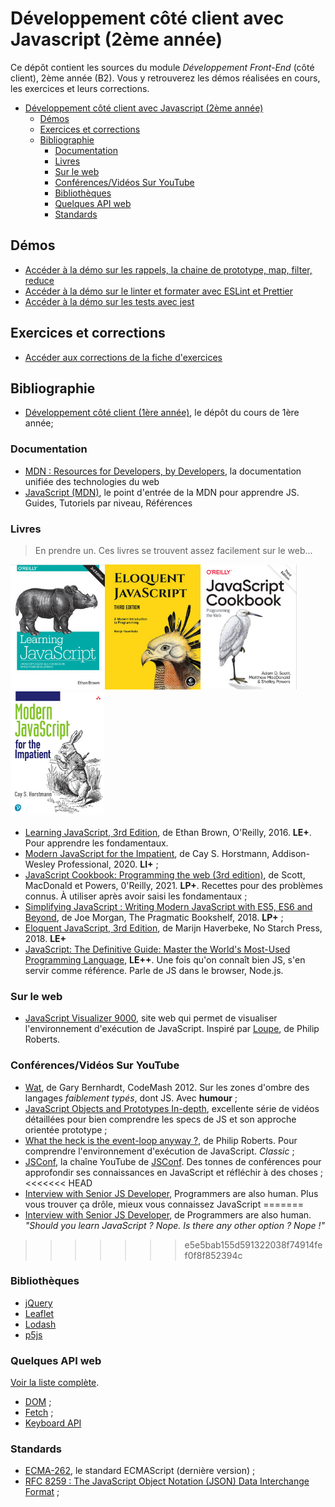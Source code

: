 # Développement côté client avec Javascript (2ème année)

Ce dépôt contient les sources du module *Développement Front-End* (côté client), 2ème année (B2). Vous y retrouverez les démos réalisées en cours, les exercices et leurs corrections.


- [Développement côté client avec Javascript (2ème année)](#développement-côté-client-avec-javascript-2ème-année)
  - [Démos](#démos)
  - [Exercices et corrections](#exercices-et-corrections)
  - [Bibliographie](#bibliographie)
    - [Documentation](#documentation)
    - [Livres](#livres)
    - [Sur le web](#sur-le-web)
    - [Conférences/Vidéos Sur YouTube](#conférencesvidéos-sur-youtube)
    - [Bibliothèques](#bibliothèques)
    - [Quelques API web](#quelques-api-web)
    - [Standards](#standards)


## Démos

- [Accéder à la démo sur les rappels, la chaine de prototype, map, filter, reduce](./demos/environement-dev/)
- [Accéder à la démo sur le linter et formater avec ESLint et Prettier](./demos/linter-formatter/)
- [Accéder à la démo sur les tests avec jest](./demos/testing/)

## Exercices et corrections

- [Accéder aux corrections de la fiche d'exercices](./corrections/)

## Bibliographie

- [Développement côté client (1ère année)](https://github.com/paul-schuhm/developpement-cote-client-js), le dépôt du cours de 1ère année;

### Documentation

- [MDN : Resources for Developers, by Developers](https://developer.mozilla.org/fr/), la documentation unifiée des technologies du web
- [JavaScript (MDN)](https://developer.mozilla.org/fr/docs/Web/JavaScript), le point d'entrée de la MDN pour apprendre JS. Guides, Tutoriels par niveau, Références

### Livres

> En prendre un. Ces livres se trouvent assez facilement sur le web...

<img src="./assets/learning-js.png" height=200><img src="./assets/eloquent-js.png" height=200><img src="./assets/js-cookbook.png" height=200><img src="./assets/modern-js-for-the-impatient.png" height=200>

- [Learning JavaScript, 3rd Edition](https://www.oreilly.com/library/view/learning-javascript-3rd/9781491914892/), de Ethan Brown, O'Reilly, 2016. **LE+**. Pour apprendre les fondamentaux.
- [Modern JavaScript for the Impatient](https://www.oreilly.com/library/view/modern-javascript-for/9780136502166/), de Cay S. Horstmann, Addison-Wesley Professional, 2020. **LI+** ;
- [JavaScript Cookbook: Programming the web (3rd edition)](https://www.oreilly.com/library/view/javascript-cookbook-3rd/9781492055747/), de Scott, MacDonald et Powers, 0'Reilly, 2021. **LP+**. Recettes pour des problèmes connus. À utiliser après avoir saisi les fondamentaux ;
- [Simplifying JavaScript : Writing Modern JavaScript with ES5, ES6 and Beyond](https://pragprog.com/titles/es6tips/simplifying-javascript/), de Joe Morgan, The Pragmatic Bookshelf, 2018. **LP+** ;
- [Eloquent JavaScript, 3rd Edition](https://www.oreilly.com/library/view/eloquent-javascript-3rd/9781492071198/), de Marijn Haverbeke, No Starch Press, 2018. **LE+**
- [JavaScript: The Definitive Guide: Master the World's Most-Used Programming Language](), **LE++**. Une fois qu'on connaît bien JS, s'en servir comme référence. Parle de JS dans le browser, Node.js.

### Sur le web

- [JavaScript Visualizer 9000](https://www.jsv9000.app/), site web qui permet de visualiser l'environnement d'exécution de JavaScript. Inspiré par [Loupe](http://latentflip.com/loupe/), de Philip Roberts. 

### Conférences/Vidéos Sur YouTube


- [Wat](https://www.destroyallsoftware.com/talks/wat), de Gary Bernhardt, CodeMash 2012. Sur les zones d'ombre des langages *faiblement typés*, dont JS. Avec **humour** ; 
- [JavaScript Objects and Prototypes In-depth](https://youtube.com/playlist?list=PLqq-6Pq4lTTaflXUL0v3TSm86nodn0c_u), excellente série de vidéos détaillées pour bien comprendre les specs de JS et son approche orientée prototype ;
- [What the heck is the event-loop anyway ?](https://www.youtube.com/watch?v=8aGhZQkoFbQ), de Philip Roberts. Pour comprendre l'environnement d'exécution de JavaScript. *Classic* ;
- [JSConf](https://www.youtube.com/@jsconf_), la chaîne YouTube de [JSConf](https://jsconf.com/). Des tonnes de conférences pour approfondir ses connaissances en JavaScript et réfléchir à des choses ;
<<<<<<< HEAD
- [Interview with Senior JS Developer](https://www.youtube.com/watch?v=Uo3cL4nrGOk), Programmers are also human. Plus vous trouver ça drôle, mieux vous connaissez JavaScript
=======
- [Interview with Senior JS Developer](https://www.youtube.com/watch?v=Uo3cL4nrGOk), de Programmers are also human. *"Should you learn JavaScript ? Nope. Is there any other option ? Nope !"*
>>>>>>> e5e5bab155d591322038f74914fef0f8f852394c

### Bibliothèques

- [jQuery](https://jquery.com/)
- [Leaflet](https://leafletjs.com/)
- [Lodash](https://lodash.com/)
- [p5js](https://p5js.org/)

### Quelques API web

[Voir la liste complète](https://developer.mozilla.org/fr/docs/Web/API).

- [DOM](https://developer.mozilla.org/fr/docs/Web/API/Document_Object_Model) ;
- [Fetch](https://developer.mozilla.org/fr/docs/Web/API/Fetch_API) ;
- [Keyboard API](https://developer.mozilla.org/en-US/docs/Web/API/Keyboard_API)

### Standards

- [ECMA-262](https://ecma-international.org/publications-and-standards/standards/ecma-262/), le standard ECMAScript (dernière version) ;
- [RFC 8259 : The JavaScript Object Notation (JSON) Data Interchange Format](https://datatracker.ietf.org/doc/html/rfc8259) ;
